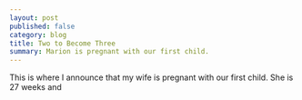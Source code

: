 ```yaml
---
layout: post
published: false
category: blog
title: Two to Become Three
summary: Marion is pregnant with our first child.
---
```


This is where I announce that my wife is pregnant with our first child. She is 27 weeks and